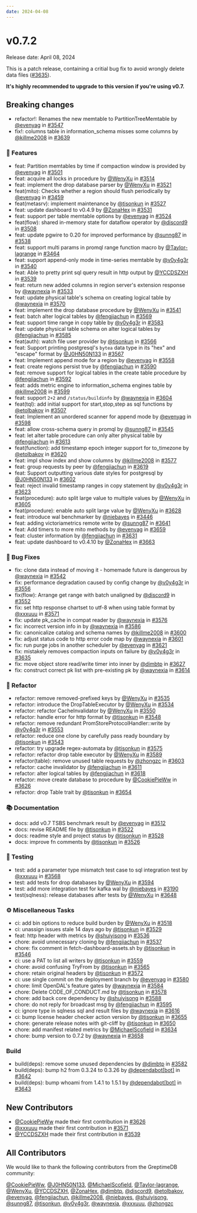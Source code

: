 ```yaml
---
date: 2024-04-08
---
```


# v0.7.2

Release date: April 08, 2024

This is a patch release, containing a critial bug fix to avoid wrongly delete data files ([#3635](https://github.com/GreptimeTeam/greptimedb/pull/3635)).

**It's highly recommended to upgrade to this version if you're using v0.7.**

## Breaking changes

* refactor!: Renames the new memtable to PartitionTreeMemtable by [@evenyag](https://github.com/evenyag) in [#3547](https://github.com/GreptimeTeam/greptimedb/pull/3547)
* fix!: columns table in information_schema misses some columns by [@killme2008](https://github.com/killme2008) in [#3639](https://github.com/GreptimeTeam/greptimedb/pull/3639)

### 🚀 Features

* feat: Partition memtables by time if compaction window is provided by [@evenyag](https://github.com/evenyag) in [#3501](https://github.com/GreptimeTeam/greptimedb/pull/3501)
* feat: acquire all locks in procedure  by [@WenyXu](https://github.com/WenyXu) in [#3514](https://github.com/GreptimeTeam/greptimedb/pull/3514)
* feat: implement the drop database parser by [@WenyXu](https://github.com/WenyXu) in [#3521](https://github.com/GreptimeTeam/greptimedb/pull/3521)
* feat(mito): Checks whether a region should flush periodically by [@evenyag](https://github.com/evenyag) in [#3459](https://github.com/GreptimeTeam/greptimedb/pull/3459)
* feat(metasrv): implement maintenance by [@tisonkun](https://github.com/tisonkun) in [#3527](https://github.com/GreptimeTeam/greptimedb/pull/3527)
* feat: update dashboard to v0.4.9 by [@ZonaHex](https://github.com/ZonaHex) in [#3531](https://github.com/GreptimeTeam/greptimedb/pull/3531)
* feat: support per table memtable options by [@evenyag](https://github.com/evenyag) in [#3524](https://github.com/GreptimeTeam/greptimedb/pull/3524)
* feat(flow): shared in-memory state for dataflow operator  by [@discord9](https://github.com/discord9) in [#3508](https://github.com/GreptimeTeam/greptimedb/pull/3508)
* feat: update pgwire to 0.20 for improved performance by [@sunng87](https://github.com/sunng87) in [#3538](https://github.com/GreptimeTeam/greptimedb/pull/3538)
* feat: support multi params in promql range function macro by [@Taylor-lagrange](https://github.com/Taylor-lagrange) in [#3464](https://github.com/GreptimeTeam/greptimedb/pull/3464)
* feat: support append-only mode in time-series memtable by [@v0y4g3r](https://github.com/v0y4g3r) in [#3540](https://github.com/GreptimeTeam/greptimedb/pull/3540)
* feat: Able to pretty print sql query result in http output by [@YCCDSZXH](https://github.com/YCCDSZXH) in [#3539](https://github.com/GreptimeTeam/greptimedb/pull/3539)
* feat: return new added columns in region server's extension response by [@waynexia](https://github.com/waynexia) in [#3533](https://github.com/GreptimeTeam/greptimedb/pull/3533)
* feat: update physical table's schema on creating logical table by [@waynexia](https://github.com/waynexia) in [#3570](https://github.com/GreptimeTeam/greptimedb/pull/3570)
* feat: implement the drop database procedure by [@WenyXu](https://github.com/WenyXu) in [#3541](https://github.com/GreptimeTeam/greptimedb/pull/3541)
* feat: batch alter logical tables by [@fengjiachun](https://github.com/fengjiachun) in [#3569](https://github.com/GreptimeTeam/greptimedb/pull/3569)
* feat: support time range in copy table by [@v0y4g3r](https://github.com/v0y4g3r) in [#3583](https://github.com/GreptimeTeam/greptimedb/pull/3583)
* feat: update physical table schema on alter logical tables by [@fengjiachun](https://github.com/fengjiachun) in [#3585](https://github.com/GreptimeTeam/greptimedb/pull/3585)
* feat(auth): watch file user provider by [@tisonkun](https://github.com/tisonkun) in [#3566](https://github.com/GreptimeTeam/greptimedb/pull/3566)
* feat: Support printing postgresql's `bytea` data type in its "hex" and "escape" format by [@J0HN50N133](https://github.com/J0HN50N133) in [#3567](https://github.com/GreptimeTeam/greptimedb/pull/3567)
* feat: Implement append mode for a region by [@evenyag](https://github.com/evenyag) in [#3558](https://github.com/GreptimeTeam/greptimedb/pull/3558)
* feat: create regions persist true by [@fengjiachun](https://github.com/fengjiachun) in [#3590](https://github.com/GreptimeTeam/greptimedb/pull/3590)
* feat: remove support for logical tables in the create table procedure by [@fengjiachun](https://github.com/fengjiachun) in [#3592](https://github.com/GreptimeTeam/greptimedb/pull/3592)
* feat: adds metric engine to information_schema engines table by [@killme2008](https://github.com/killme2008) in [#3599](https://github.com/GreptimeTeam/greptimedb/pull/3599)
* feat: support `2+2` and `/status/buildinfo` by [@waynexia](https://github.com/waynexia) in [#3604](https://github.com/GreptimeTeam/greptimedb/pull/3604)
* feat(tql): add initial support for start,stop,step as sql functions by [@etolbakov](https://github.com/etolbakov) in [#3507](https://github.com/GreptimeTeam/greptimedb/pull/3507)
* feat: Implement an unordered scanner for append mode by [@evenyag](https://github.com/evenyag) in [#3598](https://github.com/GreptimeTeam/greptimedb/pull/3598)
* feat: allow cross-schema query in promql by [@sunng87](https://github.com/sunng87) in [#3545](https://github.com/GreptimeTeam/greptimedb/pull/3545)
* feat: let alter table procedure can only alter physical table by [@fengjiachun](https://github.com/fengjiachun) in [#3613](https://github.com/GreptimeTeam/greptimedb/pull/3613)
* feat(function): add timestamp epoch integer support for to_timezone by [@etolbakov](https://github.com/etolbakov) in [#3620](https://github.com/GreptimeTeam/greptimedb/pull/3620)
* feat: impl show index and show columns by [@killme2008](https://github.com/killme2008) in [#3577](https://github.com/GreptimeTeam/greptimedb/pull/3577)
* feat: group requests by peer by [@fengjiachun](https://github.com/fengjiachun) in [#3619](https://github.com/GreptimeTeam/greptimedb/pull/3619)
* feat: Support outputting various date styles for postgresql by [@J0HN50N133](https://github.com/J0HN50N133) in [#3602](https://github.com/GreptimeTeam/greptimedb/pull/3602)
* feat: reject invalid timestamp ranges in copy statement by [@v0y4g3r](https://github.com/v0y4g3r) in [#3623](https://github.com/GreptimeTeam/greptimedb/pull/3623)
* feat(procedure): auto split large value to multiple values by [@WenyXu](https://github.com/WenyXu) in [#3605](https://github.com/GreptimeTeam/greptimedb/pull/3605)
* feat(procedure): enable auto split large value by [@WenyXu](https://github.com/WenyXu) in [#3628](https://github.com/GreptimeTeam/greptimedb/pull/3628)
* feat: introduce wal benchmarker by [@niebayes](https://github.com/niebayes) in [#3446](https://github.com/GreptimeTeam/greptimedb/pull/3446)
* feat: adding victoriametrics remote write by [@sunng87](https://github.com/sunng87) in [#3641](https://github.com/GreptimeTeam/greptimedb/pull/3641)
* feat: Add timers to more mito methods by [@evenyag](https://github.com/evenyag) in [#3659](https://github.com/GreptimeTeam/greptimedb/pull/3659)
* feat: cluster information by [@fengjiachun](https://github.com/fengjiachun) in [#3631](https://github.com/GreptimeTeam/greptimedb/pull/3631)
* feat: update dashboard to v0.4.10 by [@ZonaHex](https://github.com/ZonaHex) in [#3663](https://github.com/GreptimeTeam/greptimedb/pull/3663)

### 🐛 Bug Fixes

* fix: clone data instead of moving it - homemade future is dangerous by [@waynexia](https://github.com/waynexia) in [#3542](https://github.com/GreptimeTeam/greptimedb/pull/3542)
* fix: performance degradation caused by config change by [@v0y4g3r](https://github.com/v0y4g3r) in [#3556](https://github.com/GreptimeTeam/greptimedb/pull/3556)
* fix(flow): Arrange get range with batch unaligned by [@discord9](https://github.com/discord9) in [#3552](https://github.com/GreptimeTeam/greptimedb/pull/3552)
* fix: set http response chartset to utf-8 when using table format by [@xxxuuu](https://github.com/xxxuuu) in [#3571](https://github.com/GreptimeTeam/greptimedb/pull/3571)
* fix: update pk_cache in compat reader  by [@waynexia](https://github.com/waynexia) in [#3576](https://github.com/GreptimeTeam/greptimedb/pull/3576)
* fix: incorrect version info in by [@waynexia](https://github.com/waynexia) in [#3586](https://github.com/GreptimeTeam/greptimedb/pull/3586)
* fix: canonicalize catalog and schema names by [@killme2008](https://github.com/killme2008) in [#3600](https://github.com/GreptimeTeam/greptimedb/pull/3600)
* fix: adjust status code to http error code map by [@waynexia](https://github.com/waynexia) in [#3601](https://github.com/GreptimeTeam/greptimedb/pull/3601)
* fix: run purge jobs in another scheduler by [@evenyag](https://github.com/evenyag) in [#3621](https://github.com/GreptimeTeam/greptimedb/pull/3621)
* fix: mistakely removes compaction inputs on failure by [@v0y4g3r](https://github.com/v0y4g3r) in [#3635](https://github.com/GreptimeTeam/greptimedb/pull/3635)
* fix: move object store read/write timer into inner by [@dimbtp](https://github.com/dimbtp) in [#3627](https://github.com/GreptimeTeam/greptimedb/pull/3627)
* fix: construct correct pk list with pre-existing pk by [@waynexia](https://github.com/waynexia) in [#3614](https://github.com/GreptimeTeam/greptimedb/pull/3614)

### 🚜 Refactor

* refactor: remove removed-prefixed keys by [@WenyXu](https://github.com/WenyXu) in [#3535](https://github.com/GreptimeTeam/greptimedb/pull/3535)
* refactor: introduce the DropTableExecutor by [@WenyXu](https://github.com/WenyXu) in [#3534](https://github.com/GreptimeTeam/greptimedb/pull/3534)
* refactor: refactor CacheInvalidator by [@WenyXu](https://github.com/WenyXu) in [#3550](https://github.com/GreptimeTeam/greptimedb/pull/3550)
* refactor: handle error for http format by [@tisonkun](https://github.com/tisonkun) in [#3548](https://github.com/GreptimeTeam/greptimedb/pull/3548)
* refactor: remove redundant PromStoreProtocolHandler::write  by [@v0y4g3r](https://github.com/v0y4g3r) in [#3553](https://github.com/GreptimeTeam/greptimedb/pull/3553)
* refactor: reduce one clone by carefully pass ready boundary by [@tisonkun](https://github.com/tisonkun) in [#3543](https://github.com/GreptimeTeam/greptimedb/pull/3543)
* refactor: try upgrade regex-automata by [@tisonkun](https://github.com/tisonkun) in [#3575](https://github.com/GreptimeTeam/greptimedb/pull/3575)
* refactor: refactor drop table executor by [@WenyXu](https://github.com/WenyXu) in [#3589](https://github.com/GreptimeTeam/greptimedb/pull/3589)
* refactor(table): remove unused table requests by [@zhongzc](https://github.com/zhongzc) in [#3603](https://github.com/GreptimeTeam/greptimedb/pull/3603)
* refactor: cache invalidator by [@fengjiachun](https://github.com/fengjiachun) in [#3611](https://github.com/GreptimeTeam/greptimedb/pull/3611)
* refactor: alter logical tables by [@fengjiachun](https://github.com/fengjiachun) in [#3618](https://github.com/GreptimeTeam/greptimedb/pull/3618)
* refactor: move create database to procedure by [@CookiePieWw](https://github.com/CookiePieWw) in [#3626](https://github.com/GreptimeTeam/greptimedb/pull/3626)
* refactor: drop Table trait by [@tisonkun](https://github.com/tisonkun) in [#3654](https://github.com/GreptimeTeam/greptimedb/pull/3654)

### 📚 Documentation

* docs: add v0.7 TSBS benchmark result by [@evenyag](https://github.com/evenyag) in [#3512](https://github.com/GreptimeTeam/greptimedb/pull/3512)
* docs: revise README file by [@tisonkun](https://github.com/tisonkun) in [#3522](https://github.com/GreptimeTeam/greptimedb/pull/3522)
* docs: readme style and project status by [@tisonkun](https://github.com/tisonkun) in [#3528](https://github.com/GreptimeTeam/greptimedb/pull/3528)
* docs: improve fn comments by [@tisonkun](https://github.com/tisonkun) in [#3526](https://github.com/GreptimeTeam/greptimedb/pull/3526)

### 🧪 Testing

* test: add a parameter type mismatch test case to sql integration test by [@xxxuuu](https://github.com/xxxuuu) in [#3568](https://github.com/GreptimeTeam/greptimedb/pull/3568)
* test: add tests for drop databases by [@WenyXu](https://github.com/WenyXu) in [#3594](https://github.com/GreptimeTeam/greptimedb/pull/3594)
* test: add more integration test for kafka wal by [@niebayes](https://github.com/niebayes) in [#3190](https://github.com/GreptimeTeam/greptimedb/pull/3190)
* test(sqlness): release databases after tests by [@WenyXu](https://github.com/WenyXu) in [#3648](https://github.com/GreptimeTeam/greptimedb/pull/3648)

### ⚙️ Miscellaneous Tasks

* ci: add bin options to reduce build burden by [@WenyXu](https://github.com/WenyXu) in [#3518](https://github.com/GreptimeTeam/greptimedb/pull/3518)
* ci: unassign issues stale 14 days ago by [@tisonkun](https://github.com/tisonkun) in [#3529](https://github.com/GreptimeTeam/greptimedb/pull/3529)
* feat: http header with metrics by [@shuiyisong](https://github.com/shuiyisong) in [#3536](https://github.com/GreptimeTeam/greptimedb/pull/3536)
* chore: avoid unnecessary cloning by [@fengjiachun](https://github.com/fengjiachun) in [#3537](https://github.com/GreptimeTeam/greptimedb/pull/3537)
* chore: fix comment in fetch-dashboard-assets.sh by [@tisonkun](https://github.com/tisonkun) in [#3546](https://github.com/GreptimeTeam/greptimedb/pull/3546)
* ci: use a PAT to list all writers by [@tisonkun](https://github.com/tisonkun) in [#3559](https://github.com/GreptimeTeam/greptimedb/pull/3559)
* chore: avoid confusing TryFrom by [@tisonkun](https://github.com/tisonkun) in [#3565](https://github.com/GreptimeTeam/greptimedb/pull/3565)
* chore: retain original headers by [@tisonkun](https://github.com/tisonkun) in [#3572](https://github.com/GreptimeTeam/greptimedb/pull/3572)
* ci: use single commit on the deployment branch by [@evenyag](https://github.com/evenyag) in [#3580](https://github.com/GreptimeTeam/greptimedb/pull/3580)
* chore: limit OpenDAL's feature gates by [@waynexia](https://github.com/waynexia) in [#3584](https://github.com/GreptimeTeam/greptimedb/pull/3584)
* chore: Delete CODE_OF_CONDUCT.md by [@tisonkun](https://github.com/tisonkun) in [#3578](https://github.com/GreptimeTeam/greptimedb/pull/3578)
* chore: add back core dependency by [@shuiyisong](https://github.com/shuiyisong) in [#3588](https://github.com/GreptimeTeam/greptimedb/pull/3588)
* chore: do not reply for broadcast msg by [@fengjiachun](https://github.com/fengjiachun) in [#3595](https://github.com/GreptimeTeam/greptimedb/pull/3595)
* ci: ignore type in sqlness sql and result files by [@waynexia](https://github.com/waynexia) in [#3616](https://github.com/GreptimeTeam/greptimedb/pull/3616)
* ci: bump license header checker action version by [@tisonkun](https://github.com/tisonkun) in [#3655](https://github.com/GreptimeTeam/greptimedb/pull/3655)
* chore: generate release notes with git-cliff by [@tisonkun](https://github.com/tisonkun) in [#3650](https://github.com/GreptimeTeam/greptimedb/pull/3650)
* chore: add manifest related metrics by [@MichaelScofield](https://github.com/MichaelScofield) in [#3634](https://github.com/GreptimeTeam/greptimedb/pull/3634)
* chore: bump version to 0.7.2 by [@waynexia](https://github.com/waynexia) in [#3658](https://github.com/GreptimeTeam/greptimedb/pull/3658)

### Build

* build(deps): remove some unused dependencies by [@dimbtp](https://github.com/dimbtp) in [#3582](https://github.com/GreptimeTeam/greptimedb/pull/3582)
* build(deps): bump h2 from 0.3.24 to 0.3.26 by [@dependabot[bot]](https://github.com/dependabot[bot]) in [#3642](https://github.com/GreptimeTeam/greptimedb/pull/3642)
* build(deps): bump whoami from 1.4.1 to 1.5.1 by [@dependabot[bot]](https://github.com/dependabot[bot]) in [#3643](https://github.com/GreptimeTeam/greptimedb/pull/3643)

## New Contributors

* [@CookiePieWw](https://github.com/CookiePieWw) made their first contribution in [#3626](https://github.com/GreptimeTeam/greptimedb/pull/3626)
* [@xxxuuu](https://github.com/xxxuuu) made their first contribution in [#3571](https://github.com/GreptimeTeam/greptimedb/pull/3571)
* [@YCCDSZXH](https://github.com/YCCDSZXH) made their first contribution in [#3539](https://github.com/GreptimeTeam/greptimedb/pull/3539)

## All Contributors

We would like to thank the following contributors from the GreptimeDB community:

[@CookiePieWw](https://github.com/CookiePieWw), [@J0HN50N133](https://github.com/J0HN50N133), [@MichaelScofield](https://github.com/MichaelScofield), [@Taylor-lagrange](https://github.com/Taylor-lagrange), [@WenyXu](https://github.com/WenyXu), [@YCCDSZXH](https://github.com/YCCDSZXH), [@ZonaHex](https://github.com/ZonaHex), [@dimbtp](https://github.com/dimbtp), [@discord9](https://github.com/discord9), [@etolbakov](https://github.com/etolbakov), [@evenyag](https://github.com/evenyag), [@fengjiachun](https://github.com/fengjiachun), [@killme2008](https://github.com/killme2008), [@niebayes](https://github.com/niebayes), [@shuiyisong](https://github.com/shuiyisong), [@sunng87](https://github.com/sunng87), [@tisonkun](https://github.com/tisonkun), [@v0y4g3r](https://github.com/v0y4g3r), [@waynexia](https://github.com/waynexia), [@xxxuuu](https://github.com/xxxuuu), [@zhongzc](https://github.com/zhongzc)
